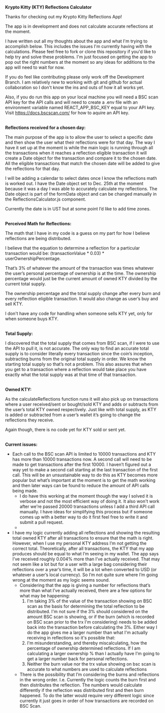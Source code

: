 <b>Krypto Kitty (KTY) Reflections Calculator</b>

Thanks for checking out my Krypto Kitty Reflections App!

The app is in development and does not calculate accurate reflections at the moment.

I have written out all my thoughts about the app and what I'm trying to accomplish below. This includes the issues I'm currently having with the calculations. Please feel free to fork or clone this repository if you'd like to help try and solve these problems. I'm just focused on getting the app to pop out the right numbers at the moment so any ideas for additions to the app will need to wait for now.

If you do feel like contributing please only work off the Development Branch. I am relatively new to working with git and github for actual collaboration so I don't know the ins and outs of how it all works yet.

Also, if you do run this app on your local machine you will need a BSC scan API key for the API calls and will need to create a .env file with an environment variable named REACT_APP_BSC_KEY equal to your API key. Visit https://docs.bscscan.com/ for how to aquire an API key.

<br/>
<b>Reflections received for a chosen day:</b>

The main purpose of the app is to allow the user to select a specific date and then show the user what their reflections were for that day. The way I have it set up at the moment is while the main logic is running through all the transactions when it reaches a reflection eligible transaction it will create a Date object for the transaction and compare it to the chosen date. All the eligible transactions that match the chosen date will be added to give the reflections for that day.

I will be adding a calendar to select dates once I know the reflections math is worked out. I have the Date object set to Dec. 25th at the moment because it was a day I was able to accurately calculate my reflections. The Date object is part of the formData object and can be changed manually in the ReflectionsCalculator.js component.

Currently the date is in UST but at some point I’d like to add time zones. 

<br/>
<b>Perceived Math for Reflections:</b>

The math that I have in my code is a guess on my part for how I believe reflections are being distributed.

I believe that the equation to determine a reflection for a particular transaction would be: 
(transactionValue * 0.03) * userOwnershipPercentage.

That’s 3% of whatever the amount of the transaction was times whatever the user’s personal percentage of ownership is at the time. The ownership percentage would just be the current amount of owned KTY divided by the current total supply.

The ownership percentage and the total supply change after every burn and every reflection eligible transaction. It would also change as user’s buy and sell KTY.

I don't have any code for handling when someone sells KTY yet, only for when someone buys KTY.

<br/>
<b>Total Supply:</b>

I discovered that the total supply that comes from BSC scan, if I were to use the API to pull it, is not accurate. The only way to find an accurate total supply is to consider literally every transaction since the coin’s inception, subtracting burns from the original total supply in order. We know the starting total supply so that’s not a problem. This also assures that when you get to a transaction where a reflection would take place you have exactly what the total supply was at that time of that transaction.

<br/>
<b>Owned KTY:</b>

As the calculateReflections function runs it will also pick up on transactions where a user received/sent or bought/sold KTY and adds or subtracts from the user’s total KTY owned respectively. Just like with total supply, as KTY is added or subtracted from a user’s wallet it’s going to change the reflections they receive.

Again though, there is no code yet for KTY sold or sent yet.

<br/>
<b>Current issues:</b>

<ul>
<li>
Each call to the BSC scan API is limited to 10000 transactions and KTY has more than 10000 transactions now. A second call will need to be made to get transactions after the first 10000. I haven’t figured out a way yet to make a second call starting at the last transaction of the first call. This will be an unsustainable way to do this as KTY becomes more popular but what’s important at the moment is to get the math working and then later ways can be found to reduce the amount of API calls being made.
  <ul>
  <li>
  I do have this working at the moment though the way I solved it is verbose and not the most efficient way of doing it. It also won't work after we're passed 20000 transactions unless I add a third API call manually. I have ideas for simplifying this process but if someone comes up with a better way to do it first feel free to write it and submit a pull request. 
  <li>
  </ul>
</li>
  
<li>
I have my logic currently adding all reflections and showing the resulting total owned KTY after all transactions to ensure that the math is right. However, when I use my personal KTY address I’m not getting the correct total. Theoretically, after all transactions, the KTY that my app produces should be equal to what I’m seeing in my wallet. The app says I’ve received roughly 0.004% more than I’ve actually received. That may not seem like a lot but for a user with a large bag considering their reflections over a year’s time, it will be a lot when converted to USD (or whatever a user’s local currency). So I’m not quite sure where I’m going wrong at the moment as my logic seems sound.
<ul>
  <li>
  Considering that the app is giving a number for reflections that’s more than what I’ve actually received, there are a few options for what may be happening:
  <ol>
    <li>
    I'm taking 3% of the value of the transaction showing on BSC scan as the basis for determining the total reflection to be distributed. I'm not sure if the 3% should considered on the amount BSC scan is showing, or if the burn (which is recorded on BSC scan prior to the trx I'm considering) needs to be added back into the transaction before calculating the 3%. Either way I do the app gives me a larger number than what I'm actually receiving in reflections so it's possible that:
    </li>
    <li>
    I'm misunderstanding, and thereby miscalculating, how the percentage of ownership determined reflections. If I am calculating a larger ownership % than I actually have I'm going to get a larger number back for personal reflections.
    </li>
    <li>
    Neither the burn value nor the trx value showing on bsc scan is accurate to what numbers are used to calculate reflections
    </li>
  </ol>
  </li>
  <li>
  There is the possibility that I’m considering the burns and reflections in the wrong order. I.e. Currently the logic counts the burn first and then distributes the reflection. The numbers would calculate differently if the reflection was distributed first and then burn happened. To do the latter would require very different logic since currently it just goes in order of how transactions are recorded on BSC Scan.
  </li>
</ul>
</li>
</ul>
